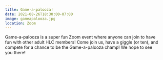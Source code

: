 ```yaml
---
title: Game-a-palooza!
date: 2021-08-26T18:30:00-07:00
image: gameapalooza.jpg
location: Zoom
---
```


Game-a-palooza is a super fun Zoom event where anyone can join to have fun with other adult HLC members! Come join us, have a giggle (or ten), and compete for a chance to be the Game-a-palooza champ! We hope to see you there!
